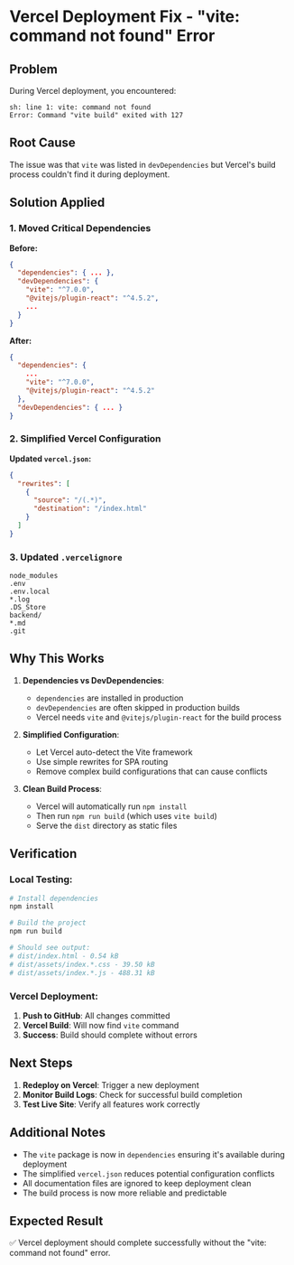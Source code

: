 # Vercel Deployment Fix - "vite: command not found" Error

## Problem
During Vercel deployment, you encountered:
```
sh: line 1: vite: command not found
Error: Command "vite build" exited with 127
```

## Root Cause
The issue was that `vite` was listed in `devDependencies` but Vercel's build process couldn't find it during deployment.

## Solution Applied

### 1. Moved Critical Dependencies
**Before:**
```json
{
  "dependencies": { ... },
  "devDependencies": {
    "vite": "^7.0.0",
    "@vitejs/plugin-react": "^4.5.2",
    ...
  }
}
```

**After:**
```json
{
  "dependencies": {
    ...
    "vite": "^7.0.0",
    "@vitejs/plugin-react": "^4.5.2"
  },
  "devDependencies": { ... }
}
```

### 2. Simplified Vercel Configuration
**Updated `vercel.json`:**
```json
{
  "rewrites": [
    {
      "source": "/(.*)",
      "destination": "/index.html"
    }
  ]
}
```

### 3. Updated `.vercelignore`
```
node_modules
.env
.env.local
*.log
.DS_Store
backend/
*.md
.git
```

## Why This Works

1. **Dependencies vs DevDependencies**: 
   - `dependencies` are installed in production
   - `devDependencies` are often skipped in production builds
   - Vercel needs `vite` and `@vitejs/plugin-react` for the build process

2. **Simplified Configuration**:
   - Let Vercel auto-detect the Vite framework
   - Use simple rewrites for SPA routing
   - Remove complex build configurations that can cause conflicts

3. **Clean Build Process**:
   - Vercel will automatically run `npm install`
   - Then run `npm run build` (which uses `vite build`)
   - Serve the `dist` directory as static files

## Verification

### Local Testing:
```bash
# Install dependencies
npm install

# Build the project
npm run build

# Should see output:
# dist/index.html - 0.54 kB
# dist/assets/index.*.css - 39.50 kB
# dist/assets/index.*.js - 488.31 kB
```

### Vercel Deployment:
1. **Push to GitHub**: All changes committed
2. **Vercel Build**: Will now find `vite` command
3. **Success**: Build should complete without errors

## Next Steps

1. **Redeploy on Vercel**: Trigger a new deployment
2. **Monitor Build Logs**: Check for successful build completion
3. **Test Live Site**: Verify all features work correctly

## Additional Notes

- The `vite` package is now in `dependencies` ensuring it's available during deployment
- The simplified `vercel.json` reduces potential configuration conflicts
- All documentation files are ignored to keep deployment clean
- The build process is now more reliable and predictable

## Expected Result
✅ Vercel deployment should complete successfully without the "vite: command not found" error.

